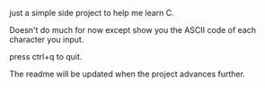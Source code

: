 just a simple side project to help me learn C.

Doesn't do much for now except show you the ASCII code of each character you input.

press ctrl+q to quit.

The readme will be updated when the project advances further.
